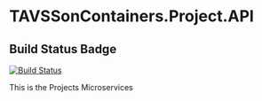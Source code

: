 # TAVSSonContainers.Project.API
## Build Status Badge
[![Build Status](https://dev.azure.com/TavssOnContainers/Project.API/_apis/build/status/Project.API?branchName=master)](https://dev.azure.com/TavssOnContainers/Project.API/_build/latest?definitionId=2&branchName=master)

This is the Projects Microservices
